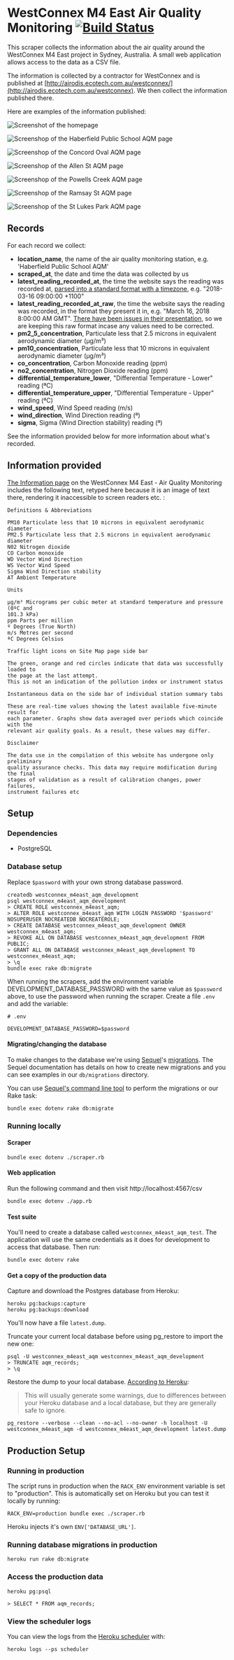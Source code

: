 # WestConnex M4 East Air Quality Monitoring [![Build Status](https://travis-ci.org/equivalentideas/westconnex_M4_East_Air_Quality_Monitoring.svg?branch=master)](https://travis-ci.org/equivalentideas/westconnex_M4_East_Air_Quality_Monitoring)

This scraper collects the information about the air quality around the
WestConnex M4 East project in Sydney, Australia. A small web application allows
access to the data as a CSV file.

The information is collected by a contractor for WestConnex and is published at [http://airodis.ecotech.com.au/westconnex/](http://airodis.ecotech.com.au/westconnex).
We then collect the information published there.

Here are examples of the information published:

![Screenshot of the homepage](2018-03-13_homepage.png)

![Screenshop of the Haberfield Public School AQM page](2018-03-13_haberfield_page.png)

![Screenshop of the Concord Oval AQM page](2018-03-13_concord_oval_page.png)

![Screenshop of the Allen St AQM page](2018-03-13_allen_st_page.png)

![Screenshop of the Powells Creek AQM page](2018-03-13_powells_creek_page.png)

![Screenshop of the Ramsay St AQM page](2018-03-13_ramsay_st_page.png)

![Screenshop of the St Lukes Park AQM page](2018-03-13_st_lukes_park_page.png)

## Records

For each record we collect:

* **location_name**, the name of the air quality monitoring station, e.g.  'Haberfield Public School AQM'
* **scraped_at**, the date and time the data was collected by us
* **latest_reading_recorded_at**, the time the website says the reading was recorded at, [parsed into a standard format with a timezone](https://github.com/equivalentideas/westconnex_M4_East_Air_Quality_Monitoring/blob/master/lib/aqm_reading.rb#L40-L43), e.g. "2018-03-16 09:00:00 +1100"
* **latest_reading_recorded_at_raw**, the time the website says the reading was recorded, in the format they present it in, e.g. "March 16, 2018 8:00:00 AM GMT". [There have been issues in their presentation](https://github.com/equivalentideas/westconnex_M4_East_Air_Quality_Monitoring/issues/32#issuecomment-381038119), so we are keeping this raw format incase any values need to be corrected.
* **pm2_5_concentration**, Particulate less that 2.5 microns in equivalent aerodynamic diameter (µg/m³)
* **pm10_concentration**, Particulate less that 10 microns in equivalent aerodynamic diameter (µg/m³)
* **co_concentration**, Carbon Monoxide reading (ppm)
* **no2_concentration**, Nitrogen Dioxide reading (ppm)
* **differential_temperature_lower**, "Differential Temperature - Lower" reading (ªC)
* **differential_temperature_upper**, "Differential Temperature - Upper" reading (ªC)
* **wind_speed**, Wind Speed reading (m/s)
* **wind_direction**, Wind Direction reading (ª)
* **sigma**, Sigma (Wind Direction stability) reading (ª)

See the information provided below for more information about what's recorded.

## Information provided

[The Information page](http://airodis.ecotech.com.au/westconnex/index.html?site=6&station=0)
on the WestConnex M4 East - Air Quality Monitoring includes the following text,
retyped here because it is an image of text there, rendering it inaccessible to screen readers etc. :

```
Definitions & Abbreviations

PM10 Particulate less that 10 microns in equivalent aerodynamic diameter
PM2.5 Particulate less that 2.5 microns in equivalent aerodynamic diameter
N02 Nitrogen dioxide
CO Carbon monoxide
WD Vector Wind Direction
WS Vector Wind Speed
Sigma Wind Direction stability
AT Ambient Temperature

Units

µg/m³ Micrograms per cubic meter at standard temperature and pressure (0ºC and
101.3 kPa)
ppm Parts per million
º Degrees (True North)
m/s Metres per second
ªC Degrees Celsius

Traffic light icons on Site Map page side bar

The green, orange and red circles indicate that data was successfully loaded to
the page at the last attempt.
This is not an indication of the pollution index or instrument status

Instantaneous data on the side bar of individual station summary tabs

These are real-time values showing the latest available five-minute result for
each parameter. Graphs show data averaged over periods which coincide with the
relevant air quality goals. As a result, these values may differ.

Disclaimer

The data use in the compilation of this website has undergone only preliminary
quality assurance checks. This data may require modification during the final
stages of validation as a result of calibration changes, power failures,
instrument failures etc
```

## Setup

### Dependencies

* PostgreSQL

### Database setup

Replace `$password` with your own strong database password.

```
createdb westconnex_m4east_aqm_development
psql westconnex_m4east_aqm_development
> CREATE ROLE westconnex_m4east_aqm;
> ALTER ROLE westconnex_m4east_aqm WITH LOGIN PASSWORD '$password' NOSUPERUSER NOCREATEDB NOCREATEROLE;
> CREATE DATABASE westconnex_m4east_aqm_development OWNER westconnex_m4east_aqm;
> REVOKE ALL ON DATABASE westconnex_m4east_aqm_development FROM PUBLIC;
> GRANT ALL ON DATABASE westconnex_m4east_aqm_development TO westconnex_m4east_aqm;
> \q
bundle exec rake db:migrate
```

When running the scrapers, add the environment variable
DEVELOPMENT_DATABASE_PASSWORD with the same value as `$password` above, to use
the password when running the scraper. Create a file `.env` and add the
variable:

```
# .env

DEVELOPMENT_DATABASE_PASSWORD=$password
```

#### Migrating/changing the database

To make changes to the database we're using
[Sequel](http://sequel.jeremyevans.net/)'s
[migrations](http://sequel.jeremyevans.net/rdoc/files/doc/migration_rdoc.html).
The Sequel documentation has details on how to create new migrations and you can
see examples in our `db/migrations` directory.

You can use
[Sequel's command line tool](http://sequel.jeremyevans.net/rdoc/files/doc/migration_rdoc.html#label-Running+migrations)
to perform the migrations or our Rake task:

```
bundle exec dotenv rake db:migrate
```

### Running locally

#### Scraper

```
bundle exec dotenv ./scraper.rb
```

#### Web application

Run the following command and then visit http://localhost:4567/csv

```
bundle exec dotenv ./app.rb
```

#### Test suite

You'll need to create a database called `westconnex_m4east_aqm_test`. The
application will use the same credentials as it does for development to access
that database. Then run:

````
bundle exec dotenv rake
````

#### Get a copy of the production data

Capture and download the Postgres database from Heroku:

```
heroku pg:backups:capture
heroku pg:backups:download
```

You'll now have a file `latest.dump`.

Truncate your current local database before using pg_restore to import the new
one:

```
psql -U westconnex_m4east_aqm westconnex_m4east_aqm_development
> TRUNCATE aqm_records;
> \q
```

Restore the dump to your local database. [According to Heroku](https://devcenter.heroku.com/articles/heroku-postgres-import-export#export):

> This will usually generate some warnings, due to differences between your
> Heroku database and a local database, but they are generally safe to ignore.

```
pg_restore --verbose --clean --no-acl --no-owner -h localhost -U westconnex_m4east_aqm -d westconnex_m4east_aqm_development latest.dump
```

## Production Setup

### Running in production

The script runs in production when the `RACK_ENV` environment variable is set to
"production". This is automatically set on Heroku but you can test it locally by
running:

```
RACK_ENV=production bundle exec ./scraper.rb
```

Heroku injects it's own `ENV['DATABASE_URL']`.

### Running database migrations in production

```
heroku run rake db:migrate
```

### Access the production data

```
heroku pg:psql

> SELECT * FROM aqm_records;
```

### View the scheduler logs

You can view the logs from the [Heroku scheduler](https://devcenter.heroku.com/articles/scheduler#inspecting-output) with:

```
heroku logs --ps scheduler
```
